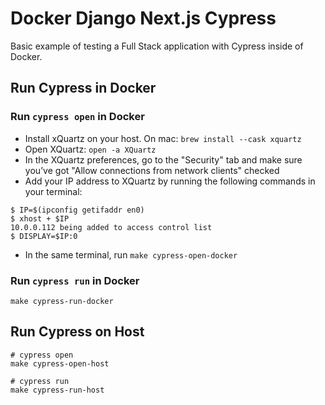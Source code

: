 # Docker Django Next.js Cypress

Basic example of testing a Full Stack application with Cypress inside of Docker.

## Run Cypress in Docker

### Run `cypress open` in Docker

- Install xQuartz on your host. On mac: `brew install --cask xquartz`
- Open XQuartz: `open -a XQuartz`
- In the XQuartz preferences, go to the "Security" tab and make sure you’ve got "Allow connections from network clients" checked
- Add your IP address to XQuartz by running the following commands in your terminal:

```
$ IP=$(ipconfig getifaddr en0)
$ xhost + $IP
10.0.0.112 being added to access control list
$ DISPLAY=$IP:0
```

- In the same terminal, run `make cypress-open-docker`

### Run `cypress run` in Docker

```
make cypress-run-docker
```

## Run Cypress on Host

```
# cypress open
make cypress-open-host

# cypress run
make cypress-run-host
```
